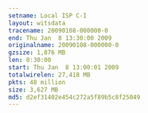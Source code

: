 ```yaml
---
setname: Local ISP C-I
layout: witsdata
tracename: 20090108-000000-0
end: Thu Jan  8 13:30:00 2009
originalname: 20090108-000000-0
gzsize: 1,876 MB
len: 0:30:00
start: Thu Jan  8 13:00:01 2009
totalwirelen: 27,418 MB
pkts: 48 million
size: 3,627 MB
md5: d2ef31402e454c272a5f89b5c8f25049
---
```

